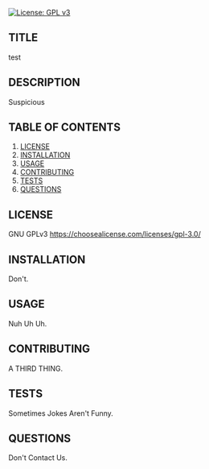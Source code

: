 [![License: GPL v3](https://img.shields.io/badge/License-GPLv3-blue.svg)](https://www.gnu.org/licenses/gpl-3.0)
## TITLE
test

## DESCRIPTION
Suspicious

## TABLE OF CONTENTS

1. [LICENSE](#license)
2. [INSTALLATION](#installation)
3. [USAGE](#usage)
4. [CONTRIBUTING](#contributing)
5. [TESTS](#tests)
6. [QUESTIONS](#questions)


## LICENSE
GNU GPLv3 https://choosealicense.com/licenses/gpl-3.0/

## INSTALLATION
Don't.

## USAGE
Nuh Uh Uh.

## CONTRIBUTING
A THIRD THING.

## TESTS
Sometimes Jokes Aren't Funny.

## QUESTIONS
Don't Contact Us.
